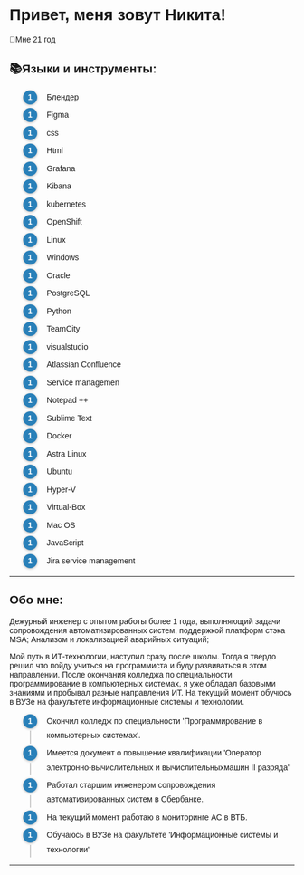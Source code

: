 <!DOCTYPE html>
<html lang="ru">
  <head>
    <meta http-equiv="Content-Type" content="text/html; charset=UTF-8">
	  <meta charset="utf-8">
	  <title>Красивый список</title>
	  <link href='http://fonts.googleapis.com/css?family=Exo+2:400,100&subset=latin,cyrillic' rel='stylesheet' type='text/css'>
	</head>
	<body>
		
<style type="text/css">

      /* ---------- style start ----------- */

      body{
        font-family: 'Exo 2', sans-serif;
      }

      ol {
        counter-reset:myCounter;
        margin-left:0;
        padding-left:5px;
        color: rgb(100,100,100);
      }

      li {
        position: relative;
        padding-left: 3em;
        margin: 0.45em 0;
        list-style: none;
        line-height: 1.8em;
        cursor: pointer;
        -webkit-transition: all 0.2s ease-in-out;
        transition: all 0.2s ease-in-out;
      }

      li:hover {
        color: rgb(0,0,0);
      }

      li:before {
        content:counter(myCounter);
        counter-increment:myCounter;
        position:absolute;
        top:0;
        left:0;
        width: 1.8em;
        height: 1.8em;
        line-height: 1.8em;
        padding:0px;
        color:#fff;
        background:#2980b9;
        font-weight:bold;
        text-align:center;
        border-radius: .9em;
        box-shadow: 0px 1px 4px 0px rgba(0,0,0,0.3);
        z-index: 1;
        -webkit-transition: all 0.3s ease-in-out;
        transition: all 0.3s ease-in-out;
      }

      li:hover:before {
        background-color: #2ecc71;
      }

      li li:before{
        background-color: #3498db;
      }

      li:after {
        position: absolute;
        top: 2.1em;
        left: 0.9em;
        width: 2px;
        height: calc(100% - 2em);
        content: '';
        background-color: rgb(203, 203, 203);
        z-index: 0;
      }

      li:hover:after {
        background-color: #2ecc71;
      }

      li li {
        font-size: 0.8em;
      }

      /* ---------- style end ----------- */
	
</style>


<H1>Привет, меня зовут Никита!</H1>
<p>👤Мне 21 год</p>
<h2 align= "left">📚Языки и инструменты:</h2>
<ul class="border">
  <li>Блендер</li>
  <li>Figma</li>
  <li>css</li>
  <li>Html</li>
  <li>Grafana</li>
  <li>Kibana</li>
  <li>kubernetes</li>
  <li>OpenShift</li>
  <li>Linux</li>
  <li>Windows</li>
  <li>Oracle</li>
  <li>PostgreSQL</li>
  <li>Python</li>
  <li>TeamCity</li>
  <li>visualstudio</li>
  <li>Atlassian Confluence</li>
  <li>Service managemen</li>
  <li>Notepad ++</li>
  <li>Sublime Text</li>
  <li>Docker</li>
  <li>Astra Linux</li>
  <li>Ubuntu</li>
  <li>Hyper-V</li>
  <li>Virtual-Box</li>
  <li>Mac OS</li>
  <li>JavaScript</li>
  <li>Jira service management</li>
</ul>
		
---

<h2>Обо мне:</h2>

<p> Дежурный инженер с опытом работы более 1 года, выполняющий задачи сопровождения автоматизированных систем,
поддержкой платформ стэка MSA; Анализом и локализацией аварийных ситуаций;

Мой путь в ИТ-технологии, наступил сразу после школы. Тогда я твердо решил что пойду учиться на программиста и буду развиваться в этом направлении. После окончания колледжа по специальности программирование в компьютерных системах, я уже обладал базовыми знаниями и пробывал разные направления ИТ. На текущий момент обучюсь в ВУЗе на факультете информационные системы и технологии.</p>

- Окончил колледж по специальности 'Программирование в компьютерных системах'.
- Имеется документ о повышение квалификации 'Оператор электронно-вычислительных и вычислительныхмашин II разряда'
- Работал старшим инженером сопровождения автоматизированных систем в Сбербанке.
- На текущий момент работаю в мониторинге АС в ВТБ.
- Обучаюсь в ВУЗе на факультете 'Информационные системы и технологии'

---
<head>
    <meta http-equiv="Content-Type" content="text/html; charset=UTF-8">
	  <meta charset="utf-8">
	  <title>Красивый список</title>
	  <link href='http://fonts.googleapis.com/css?family=Exo+2:400,100&subset=latin,cyrillic' rel='stylesheet' type='text/css'>
	</head>
	<body>
</html>
